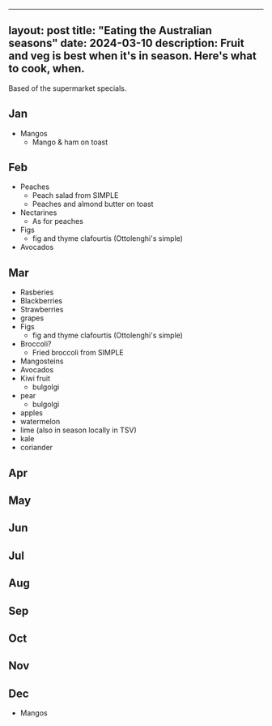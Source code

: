 
---
layout: post
title: "Eating the Australian seasons"
date: 2024-03-10
description: Fruit and veg is best when it's in season. Here's what to cook, when.
---

Based of the supermarket specials.

## Jan

- Mangos
  - Mango & ham on toast

## Feb

- Peaches
  - Peach salad from SIMPLE
  - Peaches and almond butter on toast
- Nectarines
  - As for peaches
- Figs
  - fig and thyme clafourtis (Ottolenghi's simple)
- Avocados

## Mar

- Rasberies
- Blackberries
- Strawberries
- grapes
- Figs
  - fig and thyme clafourtis (Ottolenghi's simple)
- Broccoli?
  - Fried broccoli from SIMPLE
- Mangosteins
- Avocados
- Kiwi fruit
  - bulgolgi
- pear
  - bulgolgi
- apples
- watermelon
- lime (also in season locally in TSV)
- kale
- coriander

## Apr
## May
## Jun
## Jul
## Aug
## Sep
## Oct
## Nov
## Dec

- Mangos
